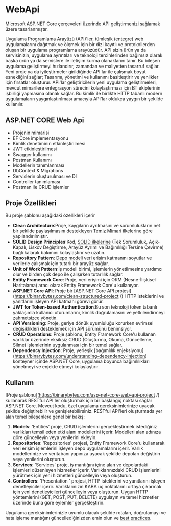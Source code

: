 # WebApi
Microsoft ASP.NET Core çerçeveleri üzerinde API geliştirmenizi sağlamak üzere tasarlanmıştır.

Uygulama Programlama Arayüzü (API)'ler, tümleşik (entegre) web uygulamalarını dağıtmak ve ölçmek için bir dizi kayıtlı ve protokollerden oluşan bir uygulama programlama arayüzüdür. API sizin ürün ya da servisinizin, uygulama ayrıntıları ve teknoloji tercihlerinden bağımsız olarak başka ürün ya da servislere ile iletişim kurma olanaklarını tanır. Bu bileşen uygulama geliştirmeyi hızlandırır, zamandan ve maliyetten tasarruf sağlar. Yeni proje ya da iyileştirmeler girildiğinde API'lar ile çalışmak boyut esnekliğini sağlar; Tasarımı, yönetimi ve kullanımı basitleştirir ve yenlikler için fırsatlar oluşturur. API'lar geliştiricilerin yeni uygulama geliştirmeleri, mevcut mimarilere entegrasyon sürecini kolaylaştırması için BT ekiplerinin işbirliği yapmasına olanak sağlar. Bu kimlik ile birlikte HTTP tabanlı modern uygulamaların yaygınlaştırılması amacıyla API'lar oldukça yaygın bir şekilde kullanılır.

## ASP.NET CORE Web Api

* Projenin mimarisi
* EF Core implementasyonu
* Kimlik denetiminin etkinleştirilmesi
* JWT etkinleştirilmesi
* Swagger kullanımı
* Postman Kullanımı
* Modellerin tanımlanması
* DbContext & Migrations
* Servislerin oluşturulması ve DI
* Controller tanımlaması
* Postman ile CRUD işlemler

## Proje Özellikleri
Bu proje şablonu aşağıdaki özellikleri içerir
- **Clean Architecture**:Proje, kaygıların ayrılmasını ve sorumlulukların net bir şekilde paylaşılmasını destekleyen [Temiz Mimari](https://binarybytez.com/understanding-clean-architecture/) ilkelerine göre yapılandırılmıştır.
- **SOLID Design Principles**:Kod, [SOLID ilkelerine](https://binarybytez.com/mastering-solid-design-principles/) (Tek Sorumluluk, Açık-Kapalı, Liskov Değiştirme, Arayüz Ayrımı ve Bağımlılığı Tersine Çevirme) bağlı kalarak bakımını kolaylaştırır ve uzatın.
- **Repository Pattern**: [Depo modeli](https://binarybytez.com/understanding-clean-architecture/) veri erişim katmanını soyutlar ve verilerle çalışmak için tutarlı bir arayüz sağlar.
- **Unit of Work Pattern**:İş modeli birimi, işlemlerin yönetilmesine yardımcı olur ve birden çok depo ile çalışırken tutarlılık sağlar.
- **Entity Framework Core**: Proje, veri erişimi için ORM (Nesne-İlişkisel Haritalama) aracı olarak Entity Framework Core'u kullanıyor.
- **ASP.NET Core API**: Proje bir [ASP.NET Core API projesi] (https://binarybytes.com/clean-structured-project /) HTTP isteklerini ve yanıtlarını işleyen API katmanı görevi görür.
- **JWT for Token-based Authentication**:Bu son teknoloji token tabanlı yaklaşımla kullanıcı oturumlarını, kimlik doğrulamasını ve yetkilendirmeyi zahmetsizce yönetin.
- **API Versioning**: Proje, geriye dönük uyumluluğu korurken evrimsel değişiklikleri desteklemek için API sürümünü benimsiyor.
- **CRUD Operations**: Proje şablonu, Entity Framework Core'u kullanan varlıklar üzerinde eksiksiz CRUD (Oluşturma, Okuma, Güncelleme, Silme) işlemlerinin uygulanması için bir temel sağlar.
- **Dependency Injection**: Proje, yerleşik [bağımlılık enjeksiyonu] (https://binarybytes.com/understanding-dependency-injection) konteyner içinde ASP.NET Core, uygulama boyunca bağımlılıkları yönetmeyi ve enjekte etmeyi kolaylaştırır.

## Kullanım
[Proje şablonu](https://binarybytes.com/asp-net-core-web-api-project /) kullanarak RESTful API'ler oluşturmak için bir başlangıç noktası sağlar ASP.NET Core. Mevcut kodu, özel uygulama gereksinimlerinize uyacak şekilde değiştirebilir ve genişletebilirsiniz. RESTful API'leri oluşturmada yer alan temel bileşenlere genel bir bakış:

1. **Models**: 'Entities' proje, CRUD işlemlerini gerçekleştirmek istediğiniz varlıkları temsil eden etki alanı modellerini içerir. Modelleri alan adınıza göre güncelleyin veya yenilerini ekleyin.
2. **Repositories**: 'Repositories' projesi, Entity Framework Core'u kullanarak veri erişim işlemlerini işleyen depo uygulamalarını içerir. Varlık modellerinize ve veritabanı yapınıza uyacak şekilde depoları değiştirin veya yenilerini oluşturun.
3. **Services**: 'Services' proje, iş mantığını içine alan ve depolardaki işlemleri düzenleyen hizmetler içerir. Varlıklarınızdaki CRUD işlemlerini yürütmek için yeni hizmetleri güncelleyin veya oluşturun.
4. **Controllers**: 'Presentation
' projesi, HTTP isteklerini ve yanıtlarını işleyen denetleyiciler içerir. Varlıklarınızın KABA uç noktalarını ortaya çıkarmak için yeni denetleyicileri güncelleyin veya oluşturun. Uygun HTTP yöntemlerini (GET, POST, PUT, DELETE) uygulayın ve temel hizmetler üzerinde buna göre eylemler gerçekleştirin.

Uygulama gereksinimlerinizle uyumlu olacak şekilde rotaları, doğrulamayı ve hata işleme mantığını güncellediğinizden emin olun ve [best practices](https://binarybytez.com/performance-optimization-and-monitoring-in-asp-net-core/).
